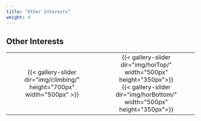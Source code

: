```yaml
---
title: "Other Interests"
weight: 4
---
```


## Other Interests

|                                                                         |                                                                                                                                                   |
| :---------------------------------------------------------------------: | :-----------------------------------------------------------------------------------------------------------------------------------------------: |
| {{< gallery-slider dir="img/climbing/" height="700px" width="500px" >}} | {{< gallery-slider dir="img/horTop/" width="500px" height="350px">}} <br> {{< gallery-slider dir="img/horBottom/" width="500px" height="350px">}} |
